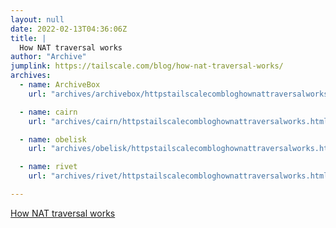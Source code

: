 ```yaml
---
layout: null
date: 2022-02-13T04:36:06Z
title: |
  How NAT traversal works
author: "Archive"
jumplink: https://tailscale.com/blog/how-nat-traversal-works/
archives: 
  - name: ArchiveBox
    url: "archives/archivebox/httpstailscalecombloghownattraversalworks.html"

  - name: cairn
    url: "archives/cairn/httpstailscalecombloghownattraversalworks.html"

  - name: obelisk
    url: "archives/obelisk/httpstailscalecombloghownattraversalworks.html"

  - name: rivet
    url: "archives/rivet/httpstailscalecombloghownattraversalworks.html"

---
```


[How NAT traversal works](https://tailscale.com/blog/how-nat-traversal-works/)
